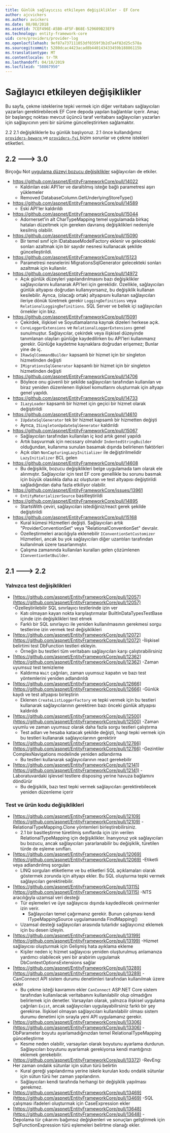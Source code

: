 ```yaml
---
title: Günlük sağlayıcısı etkileyen değişiklikler - EF Core
author: ajcvickers
ms.author: avickers
ms.date: 08/08/2018
ms.assetid: 7CEF496E-A5B0-4F5F-B68E-529609B23EF9
ms.technology: entity-framework-core
uid: core/providers/provider-log
ms.openlocfilehash: 9ef87a737111053df0359f3b2d7a4f82d25c578a
ms.sourcegitcommit: 5280dcac4423acad8b440143433459b18886115b
ms.translationtype: MT
ms.contentlocale: tr-TR
ms.lasthandoff: 04/18/2019
ms.locfileid: "58867950"
---
```

# <a name="provider-impacting-changes"></a>Sağlayıcı etkileyen değişiklikler

Bu sayfa, çekme isteklerine tepki vermek için diğer veritabanı sağlayıcıları yazarları gerektirebilecek EF Core depoda yapılan bağlantılar içerir. Amaç bir başlangıç noktası mevcut üçüncü taraf veritabanı sağlayıcıları yazarları için sağlayıcının yeni bir sürüme güncelleştirirken sağlamaktır.

2.2 2.1 değişikliklerle bu günlük başlıyoruz. 2.1 önce kullandığımız [ `providers-beware` ](https://github.com/aspnet/EntityFrameworkCore/labels/providers-beware) ve [ `providers-fyi` ](https://github.com/aspnet/EntityFrameworkCore/labels/providers-fyi) bizim sorunlar ve çekme istekleri etiketleri.

## <a name="22-----30"></a>2.2 ---> 3.0

Birçoğu Not [uygulama düzeyi bozucu değişiklikler](../what-is-new/ef-core-3.0/breaking-changes.md) sağlayıcıları de etkiler.

* https://github.com/aspnet/EntityFrameworkCore/pull/14022
  * Kaldırılan eski API'ler ve daraltılmış isteğe bağlı parametresi aşırı yüklemeler
  * Removed DatabaseColumn.GetUnderlyingStoreType()
* https://github.com/aspnet/EntityFrameworkCore/pull/14589
  * Eski API'ler kaldırıldı
* https://github.com/aspnet/EntityFrameworkCore/pull/15044
  * Adornerset'in alt CharTypeMapping temel uygulamada birkaç hataları düzeltmek için gereken davranış değişiklikleri nedeniyle kesilmiş olabilir.
* https://github.com/aspnet/EntityFrameworkCore/pull/15090
  * Bir temel sınıf için IDatabaseModelFactory eklenir ve gelecekteki sonları azaltmak için bir sayıdır nesnesi kullanacak şekilde güncelleştirildi.
* https://github.com/aspnet/EntityFrameworkCore/pull/15123
  * Parametresi nesnelerini MigrationsSqlGenerator gelecekteki sonları azaltmak için kullanılır.
* https://github.com/aspnet/EntityFrameworkCore/pull/14972
  * Açık günlük düzeyleri yapılandırılmasını bazı değişiklikler sağlayıcılarını kullanarak API'leri için gereklidir. Özellikle, sağlayıcıları günlük altyapısı doğrudan kullanıyorsanız, bu değişiklik kullanan kesilebilir. Ayrıca, (olacağı ortak) altyapısını kullanan sağlayıcıları ileriye dönük türetmek gerekir `LoggingDefinitions` veya `RelationalLoggingDefinitions`. SQL Server ve bellek içi sağlayıcıları örnekler için bkz.
* https://github.com/aspnet/EntityFrameworkCore/pull/15091
  * Çekirdek, ilişkisel ve Soyutlamalarına kaynak dizeleri herkese açık.
  * `CoreLoggerExtensions` ve `RelationalLoggerExtensions` genel sunulmuştur. Sağlayıcılar, çekirdek veya ilişkisel düzeyinde tanımlanan olayları günlüğe kaydedilirken bu API'leri kullanmanız gerekir. Günlüğe kaydetme kaynaklara doğrudan erişemez; Bunlar yine de iç.
  * `IRawSqlCommandBuilder` kapsamlı bir hizmet için bir singleton hizmetinden değişti
  * `IMigrationsSqlGenerator` kapsamlı bir hizmet için bir singleton hizmetinden değişti
* https://github.com/aspnet/EntityFrameworkCore/pull/14706
  * Böylece onu güvenli bir şekilde sağlayıcıları tarafından kullanılan ve biraz yeniden düzenlenen ilişkisel komutlarını oluşturmak için altyapı genel yapıldı.
* https://github.com/aspnet/EntityFrameworkCore/pull/14733
  * `ILazyLoader` kapsamlı bir hizmet için geçici bir hizmet olarak değiştirildi
* https://github.com/aspnet/EntityFrameworkCore/pull/14610
  * `IUpdateSqlGenerator` tek bir hizmet kapsamlı bir hizmetten değişti
  * Ayrıca, `ISingletonUpdateSqlGenerator` kaldırıldı
* https://github.com/aspnet/EntityFrameworkCore/pull/15067
  * Sağlayıcıları tarafından kullanılan iç kod artık genel yapıldı
  * Artık başvurmak için necssary olmalıdır `IndentedStringBuilder` olduğundan, kullanıma sunulan basamak dışında belirlenen faktörleri
  * Açık olan `NonCapturingLazyInitializer` ile değiştirilmelidir `LazyInitializer` BCL gelen
* https://github.com/aspnet/EntityFrameworkCore/pull/14608
  * Bu değişiklik, bozucu değişiklikleri belge uygulamada tam olarak ele alınmıştır. Sağlayıcılar için test EF core genellikle bu sorunu basmak için büyük olasılıkla daha az oluşturan ve test altyapısı değiştirildi sağladığından daha fazla etkiliyor olabilir.
* https://github.com/aspnet/EntityFrameworkCore/issues/13961
  * `EntityMaterializerSource` basitleştirildi
* https://github.com/aspnet/EntityFrameworkCore/pull/14895
  * StartsWith çeviri, sağlayıcıları istediğiniz/react gerek şekilde değiştirildi
* https://github.com/aspnet/EntityFrameworkCore/pull/15168
  * Kural kümesi Hizmetleri değişti. Sağlayıcıları artık "ProviderConventionSet" veya "RelationalConventionSet" devralır.
  * Özelleştirmeleri aracılığıyla eklenebilir `IConventionSetCustomizer` Hizmetleri, ancak bu yok sağlayıcıları diğer uzantıları tarafından kullanılmak üzere tasarlanmıştır.
  * Çalışma zamanında kullanılan kuralları gelen çözümlenen `IConventionSetBuilder`.

## <a name="21-----22"></a>2.1 ---> 2.2

### <a name="test-only-changes"></a>Yalnızca test değişiklikleri

* [https://github.com/aspnet/EntityFrameworkCore/pull/12057](https://github.com/aspnet/EntityFrameworkCore/pull/12057) -Özelleştirilebilir SQL sınırlayıcı testlerinde izin ver
  * Katı olmayan kayan nokta karşılaştırmalar BuiltInDataTypesTestBase içinde izin değişiklikleri test etmek
  * Farklı bir SQL sınırlayıcı ile yeniden kullanılmasının gerekmesi sorgu testlerine izin vermek test değişiklikleri
* [https://github.com/aspnet/EntityFrameworkCore/pull/12072](https://github.com/aspnet/EntityFrameworkCore/pull/12072) -İlişkisel belirtimi test DbFunction testleri ekleyin.
  * Örneğin bu testleri tüm veritabanı sağlayıcıları karşı çalıştırabilirsiniz
* [https://github.com/aspnet/EntityFrameworkCore/pull/12362](https://github.com/aspnet/EntityFrameworkCore/pull/12362) -Zaman uyumsuz test temizleme
  * Kaldırma `Wait` çağrıları, zaman uyumsuz kapatın ve bazı test yöntemlerini yeniden adlandırıldı
* [https://github.com/aspnet/EntityFrameworkCore/pull/12666](https://github.com/aspnet/EntityFrameworkCore/pull/12666) -Günlük kaydı ve test altyapısı birleştirin
  * Eklenen `CreateListLoggerFactory` ve tepki vermek için bu testleri kullanarak sağlayıcılarının gerektiren bazı önceki günlük altyapısı kaldırıldı
* [https://github.com/aspnet/EntityFrameworkCore/pull/12500](https://github.com/aspnet/EntityFrameworkCore/pull/12500) -Zaman uyumlu ve zaman uyumsuz olarak daha fazla sorgu testleri çalıştırma
  * Test adları ve hesaba katacak şekilde değişti, hangi tepki vermek için bu testleri kullanarak sağlayıcılarının gerektirir
* [https://github.com/aspnet/EntityFrameworkCore/pull/12766](https://github.com/aspnet/EntityFrameworkCore/pull/12766) -Gezintiler ComplexNavigations modelinde yeniden adlandırma
  * Bu testleri kullanarak sağlayıcılarının react gerekebilir
* [https://github.com/aspnet/EntityFrameworkCore/pull/12141](https://github.com/aspnet/EntityFrameworkCore/pull/12141) -Laboratuvardaki işlevsel testlere disposing yerine havuza bağlamını döndürür
  * Bu değişiklik, bazı test tepki vermek sağlayıcıları gerektirebilecek yeniden düzenleme içerir


### <a name="test-and-product-code-changes"></a>Test ve ürün kodu değişiklikleri

* [https://github.com/aspnet/EntityFrameworkCore/pull/12109](https://github.com/aspnet/EntityFrameworkCore/pull/12109) -RelationalTypeMapping.Clone yöntemleri birleştirebilirsiniz.
  * 2.1 bir basitleştirme türetilmiş sınıflarda için izin verilen RelationalTypeMapping için değişiklikler. İnanıyoruz yok sağlayıcıları bu bozucu, ancak sağlayıcıları yararlanabilir bu değişiklik, türetilen türde de eşleme sınıfları.
* [https://github.com/aspnet/EntityFrameworkCore/pull/12069](https://github.com/aspnet/EntityFrameworkCore/pull/12069) -Etiketli veya adlandırılmış sorguları
  * LINQ sorguları etiketleme ve bu etiketleri SQL açıklamaları olarak göstermek zorunda için altyapı ekler. Bu SQL oluşturma tepki vermek sağlayıcıları gerektirebilir.
* [https://github.com/aspnet/EntityFrameworkCore/pull/13115](https://github.com/aspnet/EntityFrameworkCore/pull/13115) -NTS aracılığıyla uzamsal veri desteği
  * Tür eşlemeleri ve üye sağlayıcısı dışında kaydedilecek çevirmenler izin verir.
    * Sağlayıcıları temel çağırmanız gerekir. Bunun çalışması kendi ITypeMappingSource uygulamasında FindMapping()
  * Uzamsal desteği sağlayıcıları arasında tutarlıdır sağlayıcınız eklemek için bu desen izleyin.
* [https://github.com/aspnet/EntityFrameworkCore/pull/13199](https://github.com/aspnet/EntityFrameworkCore/pull/13199) -Hizmet sağlayıcısı oluşturmak için Gelişmiş hata ayıklama ekleme
  * Kişiler neden iç hizmet sağlayıcısı yeniden oluşturulmuş anlamanıza yardımcı olabilecek yeni bir arabirim uygulamak DbContextOptionsExtensions sağlar
* [https://github.com/aspnet/EntityFrameworkCore/pull/13289](https://github.com/aspnet/EntityFrameworkCore/pull/13289) -CanConnect API sistem durumu denetimleri tarafından kullanılmak üzere ekler
  * Bu çekme isteği kavramını ekler `CanConnect` ASP.NET Core sistem tarafından kullanılacak veritabanını kullanılabilir olup olmadığını belirlemek için denetler. Varsayılan olarak, yalnızca ilişkisel uygulama çağrıları `Exist`, ancak sağlayıcıları uygulayabilirsiniz farklı bir şey gerekirse. İlişkisel olmayan sağlayıcıları kullanılabilir olması sistem durumu denetimi için sırayla yeni API uygulamanız gerekir.
* [https://github.com/aspnet/EntityFrameworkCore/pull/13306](https://github.com/aspnet/EntityFrameworkCore/pull/13306) -DbParameter boyutu ayarlamadığınızdan temel RelationalTypeMapping güncelleştirme
  * Kesme neden olabilir, varsayılan olarak boyutunu ayarlama durdurun. Sağlayıcıları boyutunu ayarlamak gerekiyorsa kendi mantığınızı eklemek gerekebilir.
* (https://github.com/aspnet/EntityFrameworkCore/pull/13372) -RevEng: Her zaman ondalık sütunlar için sütun türü belirtin
  * Kural gereği yapılandırma yerine iskele kurulan kodu ondalık sütunlar için sütun türü her zaman yapılandırın.
  * Sağlayıcıları kendi tarafında herhangi bir değişiklik yapılması gerekmez.
* [https://github.com/aspnet/EntityFrameworkCore/pull/13469](https://github.com/aspnet/EntityFrameworkCore/pull/13469) -SQL çalışması ifadeleri oluşturmak için CaseExpression ekler
* [https://github.com/aspnet/EntityFrameworkCore/pull/13648](https://github.com/aspnet/EntityFrameworkCore/pull/13648) -Depolama tür çıkarımı bağımsız değişkenleri ve sonuçları geliştirmek için SqlFunctionExpression türü eşlemeleri belirtme olanağı ekler.
